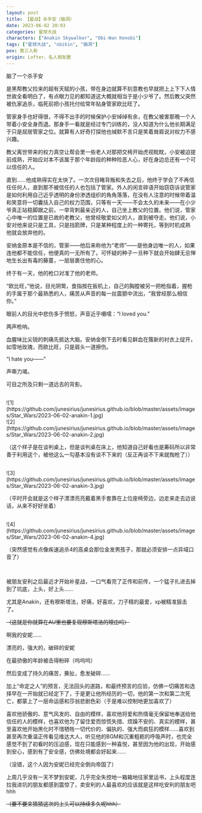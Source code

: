 ```yaml
---
layout: post
title: 【星战】杀手安（脑洞）
date: 2023-06-02 20:03
categories: 星球大战
characters: ["Anakin Skywalker", "Obi-Wan Kenobi"]
tags: ["星球大战", "obikin", "脑洞"]
pov: 第三人称
origin: Lofter、名人朋友圈
---
```


脑了一个杀手安

是黑帮教父捡来的超有天赋的小孩，带在身边就算不刻意教也早就把上上下下人情世故全看明白了，有点眼力见的都知道这大概就相当于是小少爷了。然后教父突然被仇家追杀，临死前把小孩托付给常年贴身管家欧比旺了。

管家身手也好得很，不得不出手的时候保护小安绰绰有余，在教父被害那晚一个人带着小安全身而退。那身手一看就是经过专门训练的，没人知道为什么他长期满足于只是屈居管家之位。就算有人好奇打探他也缄默不言只是笑着耸肩说对权力不感兴趣。

教父离世带来的权力真空让帮会里一些老人对那把交椅开始虎视眈眈，小安被迫提前成熟，开始应对本不该属于那个年龄段的种种险恶人心，好在身边总还有一个可以信任的人。

直到……他成熟得实在太快了。一次次目睹背叛和失去之后，他终于学会了不再信任任何人，直到那不被信任的人也包括了管家。外人的闲言碎语开始窃窃诉说管家是如何利用自己近乎透明的身份渗透组织的角角落落，在没有人注意的时候带着温和笑意将一切囊括入自己的权力范围，只等有一天——不会太久的未来——在小少爷真正站稳脚跟之前，一举背刺最亲近的人，自己坐上教父的位置。他们说，管家心中唯一的位置是已故的老教父，他曾经敬爱如父的人，直到被夺走。他们说，小安对他来说只是工具，只是挡箭牌，只是某种程度上的一种寄托，等到时机成熟 他就会放弃他的。

安纳金原本是不信的，管家——他后来称他为“老师”——是他身边唯一的人，如果连他都不能信任，他便真的一无所有了。可怀疑的种子一旦种下就会开始肆无忌惮地生长出有毒的藤蔓，一层层裹住他的心。

终于有一天，他的枪口对准了他的老师。

“欧比旺，”他说，目光阴鸷，食指按在扳机上，自己的胸膛被另一把枪指着，握枪的手属于那个最熟悉的人，痛苦从声音的每一丝震颤中流出，“我曾经那么相信你。”

眼前人的目光中悲伤多于愤怒，声音近乎嗫嚅：“I loved you.”

两声枪响。

血腥味比尖锐的刺痛先抵达大脑。安纳金倒下去时看见鲜血在簇新的衬衣上绽开，如雪地玫瑰，而欧比旺，只是肩头一道擦伤。

“I hate you——”

声嘶力竭。

可目之所及只剩一道远去的背影。

<br>
![1](https://github.com/junesirius/junesirius.github.io/blob/master/assets/images/Star_Wars/2023-06-02-anakin-1.jpg)
<br>
![2](https://github.com/junesirius/junesirius.github.io/blob/master/assets/images/Star_Wars/2023-06-02-anakin-2.jpg)

（这个样子是在谈判桌上，但是谈判桌在床上，他知道自己好看也是筹码所以非常善于利用这个，被他这么一勾基本没有谈不下来的（反正再谈不下来就掏枪了））

<br>
![3](https://github.com/junesirius/junesirius.github.io/blob/master/assets/images/Star_Wars/2023-06-02-anakin-3.jpg)

（平时开会就是这个样子漂漂亮亮戴着黑手套靠在上位座椅旁边，边走来走去边说话，从来不好好坐着）

<br>
![4](https://github.com/junesirius/junesirius.github.io/blob/master/assets/images/Star_Wars/2023-06-02-anakin-4.jpg)

（突然感觉有点像疾速追杀4的高桌会那位金发男孩子，那就必须安排一点异域口音了）

<br>

被朋友安利之后最近才开始补星战，一口气看完了正传和前传，一个猛子扎进去掉到了坑底，上头，好上头……

尤其是Anakin，还有穆斯塔法，好痛，好喜欢，刀子精的最爱，xp被精准狙击了。

~~（这就是你就算在AU里也要复现穆斯塔法的理由吗）~~

啊我的安妮……

漂亮的，强大的，破碎的安妮

在最骄傲的年龄被击得粉碎（呜呜呜）

然后变成了持久的痛苦，撕扯，愈发破碎……

加上“命定之人”的预言，无法回头的道路，和最终预言的应验，仿佛一切痛苦和选择早在一开始就已经定下了，于是更让他所经历的一切，他的第一次和第二次死亡，都蒙上了一层命运感和莎翁悲剧色彩（于是难以控制地更加喜欢了）

喜欢他骄傲的、意气风发的、自由的模样，喜欢他将爱和热情毫无保留地奉送给他信任的人的模样，也喜欢他为了留住爱而惊慌失措、烦躁不安的、真实的模样，甚至喜欢他开始黑化时不惜牺牲一切代价的、偏执的、强大而疯狂的模样……喜欢到甚至再次重温正传看见维达大人，听见他的BGM和沉重粗粝的呼吸声时，也完全感觉不到了初看时的压迫感，现在只能感到一种喜悦，甚至因为他的出现，开始感到安心，感到有了安全感，仿佛处境都会好起来……

（没错，这个人因为安妮已经完全倒向帝国了）

上周几乎没有一天不梦到安妮，几乎完全失控地一箱箱地往家里运书，上头程度连拉我进坑的朋友都感到震惊了，卖安利的人最喜欢的应该就是这样吃安利的朋友吧hhh

~~（要不要来猜猜这次的上头可以持续多久呢hhh）~~
